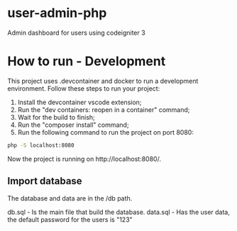 # user-admin-php
Admin dashboard for users using codeigniter 3

# How to run - Development

This project uses .devcontainer and docker to run a development environment. Follow these steps to run your project:

1. Install the devcontainer vscode extension;
2. Run the "dev containers: reopen in a container" command;
3. Wait for the build to finish;
4. Run the "composer install" command;
5. Run the following command to run the project on port 8080:
```bash
php -S localhost:8080
```

Now the project is running on http://localhost:8080/.

## Import database

The database and data are in the /db path.

db.sql - Is the main file that build the database.
data.sql - Has the user data, the default password for the users is "123"
